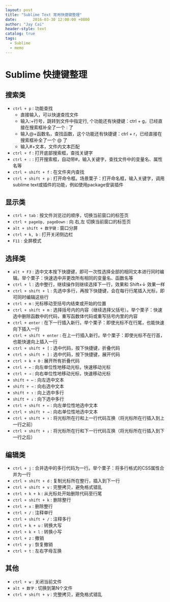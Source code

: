```yaml
---
layout: post
title: "Sublime Text 常用快捷键整理"
date:       2016-03-30 12:00:00 +0800
author: "Jay Cai"
header-style: text
catalog: true
tags:
  - Sublime
  - memo
---
```



# Sublime 快捷键整理

## 搜索类
- `ctrl + p` : 功能查找
    - 直接输入，可以快速查找文件
    - 输入:+行号，跳转到文件中指定行, 个功能还有快捷键：ctrl + g，已经直接在搜索框补全了一个 : 了
    - 输入@+函数名，查找函数，这个功能还有快捷键：ctrl + r，已经直接在搜索框补全了一个 @ 了
    - 输入#+文本，文件内文本匹配
- `ctrl + f` : 打开底部搜索框，查找关键字
- `ctrl + :` : 打开搜索框，自动带#，输入关键字，查找文件中的变量名、属性名等
- `ctrl + shift + f` : 在文件夹内查找
- `ctrl + shift + p` : 打开命令框。场景栗子：打开命名框，输入关键字，调用sublime text或插件的功能，例如使用package安装插件

## 显示类
- `ctrl + tab` : 按文件浏览过的顺序，切换当前窗口的标签页
- `ctrl + pageUp, pageDown` : 向 右,左 切换当前窗口的标签页
- `alt + shift + 数字键` : 窗口分屏
- `ctrl + k, b` : 打开关闭侧边栏
- `F11` : 全屏模式

## 选择类
- `alt + F3` : 选中文本按下快捷键，即可一次性选择全部的相同文本进行同时编辑。举个栗子：快速选中并更改所有相同的变量名、函数名等
- `ctrl + l` : 选中整行，继续操作则继续选择下一行，效果和 Shift+↓ 效果一样
- `ctrl + shift + l` : 先选中多行，再按下快捷键，会在每行行尾插入光标，即可同时编辑这些行
- `ctrl + m` : 光标移动至括号内结束或开始的位置
- `ctrl + shift + m` : 选择括号内的内容（继续选择父括号）。举个栗子：快速选中删除函数中的代码，重写函数体代码或重写括号内里的内容
- `ctrl + enter` : 在下一行插入新行。举个栗子：即使光标不在行尾，也能快速向下插入一行
- `ctrl + shift + enter` : 在上一行插入新行。举个栗子：即使光标不在行首，也能快速向上插入一行
- `ctrl + shift + [` :  选中代码，按下快捷键，折叠代码
- `ctrl + shift + ]` : 选中代码，按下快捷键，展开代码
- `ctrl + k + 0` : 展开所有折叠代码
- `ctrl + ←` : 向左单位性地移动光标，快速移动光标
- `ctrl + →` : 向右单位性地移动光标，快速移动光标
- `shift + ←` : 向左选中文本
- `shift + →` : 向右选中文本
- `shift + ↑` : 向上选中多行
- `shift + ↓` : 向下选中多行
- `ctrl + shift + ←` : 向左单位性地选中文本
- `ctrl + shift + →` : 向右单位性地选中文本
- `ctrl + shift + ↑` : 将光标所在行和上一行代码互换（将光标所在行插入到上一行之前）
- `ctrl + shift + ↓` : 将光标所在行和下一行代码互换（将光标所在行插入到下一行之后）

## 编辑类
- `ctrl + j` : 合并选中的多行代码为一行。举个栗子：将多行格式的CSS属性合并为一行
- `ctrl + shift + d` : 复制光标所在整行，插入到下一行
- `ctrl + shift + v` : 完整拷贝，避免格式错乱
- `ctrl + k + k` : 从光标处开始删除代码至行尾
- `ctrl + shift + k` : 删除整行
- `ctrl + x` : 删除整行
- `ctrl + /` : 注释单行
- `ctrl + shift + /` : 注释多行
- `ctrl + k + u` : 转换大写
- `ctrl + k + l` : 转换小写
- `ctrl + z` : 撤销
- `ctrl + y` : 恢复撤销
- `ctrl + t` : 左右字母互换

## 其他
- `ctrl + w` : 关闭当前文件
- `alt + 数字` : 切换到第N个文件
- `ctrl + shift + v` : 完整拷贝，避免格式错乱